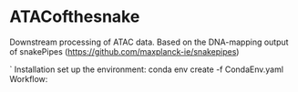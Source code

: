 # ATACofthesnake

Downstream processing of ATAC data. Based on the DNA-mapping output of snakePipes (https://github.com/maxplanck-ie/snakepipes)

 ` Installation
  set up the environment:
  conda env create -f CondaEnv.yaml
Workflow:
